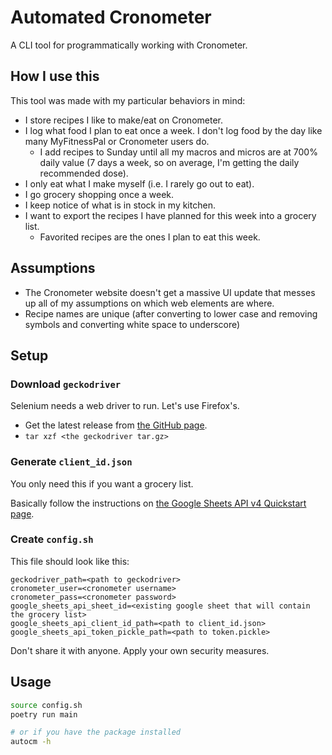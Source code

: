 # Automated Cronometer

A CLI tool for programmatically working with Cronometer.

## How I use this

This tool was made with my particular behaviors in mind:

- I store recipes I like to make/eat on Cronometer.
- I log what food I plan to eat once a week. I don't log food by the day like
  many MyFitnessPal or Cronometer users do.
    - I add recipes to Sunday until all my macros and micros are at 700% daily
      value (7 days a week, so on average, I'm getting the daily recommended
      dose).
- I only eat what I make myself (i.e. I rarely go out to eat).
- I go grocery shopping once a week.
- I keep notice of what is in stock in my kitchen.
- I want to export the recipes I have planned for this week into a grocery list.
    - Favorited recipes are the ones I plan to eat this week.

## Assumptions

- The Cronometer website doesn't get a massive UI update that messes up all of
  my assumptions on which web elements are where.
- Recipe names are unique (after converting to lower case and removing symbols
  and converting white space to underscore)

## Setup

### Download `geckodriver`

Selenium needs a web driver to run. Let's use Firefox's.

- Get the latest release from [the GitHub page](https://github.com/mozilla/geckodriver/releases).
- `tar xzf <the geckodriver tar.gz>`

### Generate `client_id.json`

You only need this if you want a grocery list.

Basically follow the instructions on [the Google Sheets API v4 Quickstart page](https://developers.google.com/sheets/api/quickstart/python).

### Create `config.sh`

This file should look like this:

```python3
geckodriver_path=<path to geckodriver>
cronometer_user=<cronometer username>
cronometer_pass=<cronometer password>
google_sheets_api_sheet_id=<existing google sheet that will contain the grocery list>
google_sheets_api_client_id_path=<path to client_id.json>
google_sheets_api_token_pickle_path=<path to token.pickle>
```

Don't share it with anyone. Apply your own security measures.

## Usage

```bash
source config.sh
poetry run main

# or if you have the package installed
autocm -h
```
